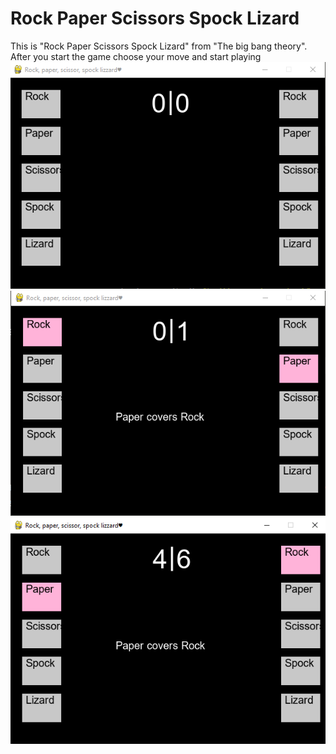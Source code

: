 # Rock Paper Scissors Spock Lizard


This is "Rock Paper Scissors Spock Lizard" from "The big bang theory".
After you start the game choose your move and start playing
![Alt text](Images/img01.PNG)
![Alt text](Images/img02.PNG)
![Alt text](Images/img03.PNG)